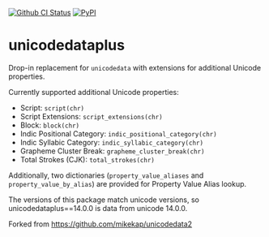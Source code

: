 [![Github CI Status](https://github.com/iwsfutcmd/unicodedataplus/workflows/Tests/badge.svg)](https://github.com/iwsfutcmd/unicodedataplus/actions?query=workflow%3A%22Tests%22)
[![PyPI](https://img.shields.io/pypi/v/unicodedataplus.svg)](https://pypi.org/project/unicodedataplus/)

unicodedataplus
============

Drop-in replacement for `unicodedata` with extensions for additional Unicode properties.

Currently supported additional Unicode properties:

* Script: `script(chr)`
* Script Extensions: `script_extensions(chr)`
* Block: `block(chr)`
* Indic Positional Category: `indic_positional_category(chr)`
* Indic Syllabic Category: `indic_syllabic_category(chr)`
* Grapheme Cluster Break: `grapheme_cluster_break(chr)`
* Total Strokes (CJK): `total_strokes(chr)`

Additionally, two dictionaries (`property_value_aliases` and `property_value_by_alias`) are provided for Property Value Alias lookup.

The versions of this package match unicode versions, so unicodedataplus==14.0.0 is data from unicode 14.0.0.

Forked from https://github.com/mikekap/unicodedata2
